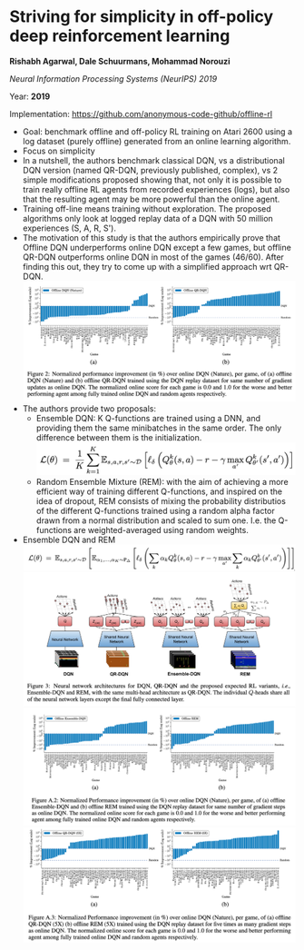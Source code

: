 # Striving for simplicity in off-policy deep reinforcement learning

**Rishabh Agarwal, Dale Schuurmans, Mohammad Norouzi**

*Neural Information Processing Systems (NeurIPS) 2019*

Year: **2019**

Implementation: https://github.com/anonymous-code-github/offline-rl

- Goal: benchmark offline and off-policy RL training on Atari 2600 using a log dataset (purely offline) generated from an online learning algorithm.
- Focus on simplicity
- In a nutshell, the authors benchmark classical DQN, vs a distributional DQN version (named QR-DQN, previously published, complex), vs 2 simple modifications proposed showing that, not only it is possible to train really offline RL agents from recorded experiences (logs), but also that the resulting agent may be more powerful than the online agent.
- Training off-line means training without exploration. The proposed algorithms only look at logged replay data of a DQN with 50 million experiences (S, A, R, S').
- The motivation of this study is that the authors empirically prove that Offline DQN underperforms online DQN except a few games, but offline QR-DQN outperforms online DQN in most of the games (46/60). After finding this out, they try to come up with a simplified approach wrt QR-DQN.
![](agarwal2019/motivation.png)
- The authors provide two proposals:
  - Ensemble DQN: K Q-functions are trained using a DNN, and providing them the same minibatches in the same order. The only difference between them is the initialization.
  ![](agarwal2019/eDQN.png)
  - Random Ensemble Mixture (REM): with the aim of achieving a more efficient way of training different Q-functions, and inspired on the idea of dropout, REM consists of mixing the probability distributios of the different Q-functions trained using a random alpha factor drawn from a normal distribution and scaled to sum one. I.e. the Q-functions are weighted-averaged using random weights.
- Ensemble DQN and REM
![](agarwal2019/REM.png)
![](agarwal2019/architectures.png)
![](agarwal2019/performance.png)
![](agarwal2019/performance5.png)